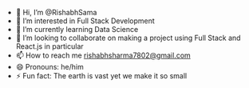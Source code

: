 - 👋 Hi, I’m @RishabhSama
- 👀 I’m interested in Full Stack Development
- 🌱 I’m currently learning Data Science
- 💞️ I’m looking to collaborate on making a project using Full Stack and React.js in particular
- 📫 How to reach me rishabhsharma7802@gmail.com
- 😄 Pronouns: he/him
- ⚡ Fun fact: The earth is vast yet we make it so small

<!---
RishabhSama/RishabhSama is a ✨ special ✨ repository because its `README.md` (this file) appears on your GitHub profile.
You can click the Preview link to take a look at your changes.
--->
